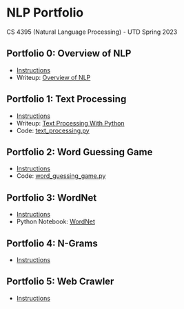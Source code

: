 # NLP Portfolio
CS 4395 (Natural Language Processing) - UTD Spring 2023

## Portfolio 0: Overview of NLP
* [Instructions](/Portfolio0/Portfolio0_Setup.pdf)
* Writeup: [Overview of NLP](/Portfolio0/Overview_of_NLP.pdf)

## Portfolio 1: Text Processing
* [Instructions](/Portfolio1/Portfolio1_Text_Processing_with_Python.pdf)
* Writeup: [Text Processing With Python](/Portfolio1/Text_Processing_With_Python.pdf)
* Code: [text_processing.py](/Portfolio1/text_processing.py)

## Portfolio 2: Word Guessing Game
* [Instructions](/Portfolio2/Portfolio2_Word_Guess_Game.pdf)
* Code: [word_guessing_game.py](/Portfolio2/word_guessing_game.py)

## Portfolio 3: WordNet
* [Instructions](/Portfolio3/Portfolio3_WordNet.pdf)
* Python Notebook: [WordNet](/Portfolio3/WordNet.pdf)

## Portfolio 4: N-Grams
* [Instructions](/Portfolio4/Portfolio4_N-grams.pdf)

## Portfolio 5: Web Crawler
* [Instructions](/Portfolio5/Portfolio5_Web_Crawler.pdf)
